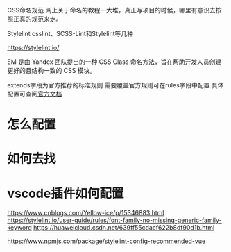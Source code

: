CSS命名规范
网上关于命名的教程一大堆，真正写项目的时候，哪里有意识去按照正真的规范来走。

Stylelint
csslint、SCSS-Lint和Stylelint等几种


https://stylelint.io/

EM 是由 Yandex 团队提出的一种 CSS Class 命名方法，旨在帮助开发人员创建更好的且结构一致的 CSS 模块。


extends字段为官方推荐的标准规则
需要覆盖官方规则可在rules字段中配置
具体配置可查阅[官方文档](url)


# 怎么配置

# 如何去找

# vscode插件如何配置


https://www.cnblogs.com/Yellow-ice/p/15346883.html
https://stylelint.io/user-guide/rules/font-family-no-missing-generic-family-keyword
https://huaweicloud.csdn.net/639ff55cdacf622b8df90d1b.html

https://www.npmjs.com/package/stylelint-config-recommended-vue